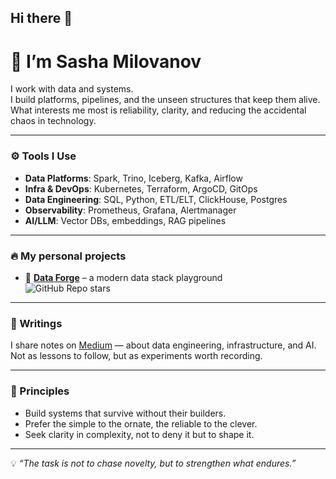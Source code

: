 ## Hi there 👋
# 👋 I’m Sasha Milovanov

I work with data and systems.  
I build platforms, pipelines, and the unseen structures that keep them alive.  
What interests me most is reliability, clarity, and reducing the accidental chaos in technology.

---

### ⚙️ Tools I Use
- **Data Platforms**: Spark, Trino, Iceberg, Kafka, Airflow  
- **Infra & DevOps**: Kubernetes, Terraform, ArgoCD, GitOps  
- **Data Engineering**: SQL, Python, ETL/ELT, ClickHouse, Postgres
- **Observability**: Prometheus, Grafana, Alertmanager  
- **AI/LLM**: Vector DBs, embeddings, RAG pipelines

---

### 🔥 My personal projects
- 🧰 [**Data Forge**](https://github.com/fortiql/data-forge) – a modern data stack playground  
  ![GitHub Repo stars](https://img.shields.io/github/stars/fortiql/data-forge?style=social)  

---

### 📖 Writings
I share notes on [Medium](https://medium.com/@thedatainsight) — about data engineering, infrastructure, and AI.  
Not as lessons to follow, but as experiments worth recording.  

---

### 🧭 Principles
- Build systems that survive without their builders.  
- Prefer the simple to the ornate, the reliable to the clever.  
- Seek clarity in complexity, not to deny it but to shape it.  

---

💡 *“The task is not to chase novelty, but to strengthen what endures.”*  

<!--
**thedatainsight/thedatainsight** is a ✨ _special_ ✨ repository because its `README.md` (this file) appears on your GitHub profile.

Here are some ideas to get you started:

- 🔭 I’m currently working on ...
- 🌱 I’m currently learning ...
- 👯 I’m looking to collaborate on ...
- 🤔 I’m looking for help with ...
- 💬 Ask me about ...
- 📫 How to reach me: ...
- 😄 Pronouns: ...
- ⚡ Fun fact: ...
-->
